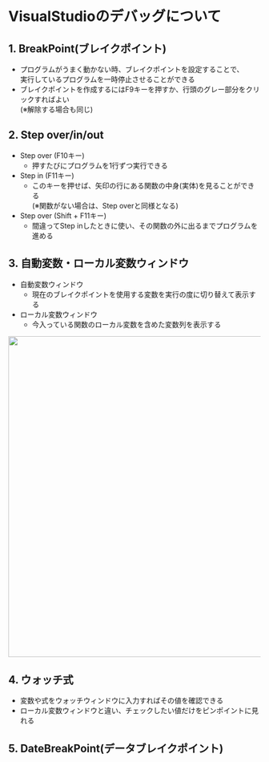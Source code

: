 # VisualStudioのデバッグについて  
## 1. BreakPoint(ブレイクポイント)  
- プログラムがうまく動かない時、ブレイクポイントを設定することで、  
  実行しているプログラムを一時停止させることができる  
- ブレイクポイントを作成するにはF9キーを押すか、行頭のグレー部分をクリックすればよい  
  (※解除する場合も同じ)  
## 2. Step over/in/out  
- Step over (F10キー)  
  - 押すたびにプログラムを1行ずつ実行できる  
- Step in (F11キー)  
  - このキーを押せば、矢印の行にある関数の中身(実体)を見ることができる  
    (※関数がない場合は、Step overと同様となる)
- Step over (Shift + F11キー)    
  - 間違ってStep inしたときに使い、その関数の外に出るまでプログラムを進める  
## 3. 自動変数・ローカル変数ウィンドウ  
- 自動変数ウィンドウ  
  - 現在のブレイクポイントを使用する変数を実行の度に切り替えて表示する
- ローカル変数ウィンドウ  
  - 今入っている関数のローカル変数を含めた変数列を表示する  
<img width="640" alt="" src="https://user-images.githubusercontent.com/51144135/60817087-f3afc700-a1d5-11e9-83c1-8fef31aee6b9.gif">

## 4. ウォッチ式  
- 変数や式をウォッチウィンドウに入力すればその値を確認できる  
- ローカル変数ウィンドウと違い、チェックしたい値だけをピンポイントに見れる  
## 5. DateBreakPoint(データブレイクポイント)

